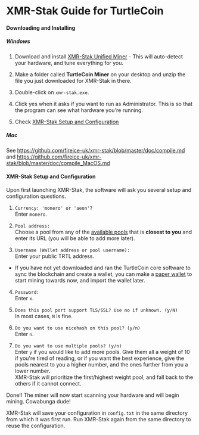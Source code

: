 # XMR-Stak Guide for TurtleCoin

#### Downloading and Installing

##### Windows

1. Download and install [XMR-Stak Unified Miner](https://github.com/fireice-uk/xmr-stak/releases/latest) - This will auto-detect your hardware, and tune everything for you.

2. Make a folder called **TurtleCoin Miner** on your desktop and unzip the file you just downloaded for XMR-Stak in there.

3. Double-click on `xmr-stak.exe`.

4. Click yes when it asks if you want to run as Administrator. This is so that the program can see what hardware you're running.

5. Check [XMR-Stak Setup and Configuration](https://github.com/turtlecoin/turtlecoin/wiki/Mining#xmr-stak-setup-and-configuration)

##### Mac

See https://github.com/fireice-uk/xmr-stak/blob/master/doc/compile.md and https://github.com/fireice-uk/xmr-stak/blob/master/doc/compile_MacOS.md

#### XMR-Stak Setup and Configuration

Upon first launching XMR-Stak, the software will ask you several setup and configuration questions.

1. `Currency: 'monero' or 'aeon'?`  
Enter `monero`.

2. `Pool address:`  
Choose a pool from any of the [available pools](#mining-pools) that is **closest to you** and enter its URL (you will be able to add more later).

3. `Username (Wallet address or pool username):`  
Enter your public TRTL address.  
 * If you have not yet downloaded and ran the TurtleCoin core software to sync the blockchain and create a wallet, you can make a [paper wallet]( http://turtlecoin.lol/wallet) to start mining towards now, and import the wallet later.

4. `Password:`  
Enter `x`.

5. `Does this pool port support TLS/SSL? Use no if unknown. (y/N)`  
In most cases, `N` is fine.

6. `Do you want to use nicehash on this pool? (y/n)`  
Enter `n`.

7. `Do you want to use multiple pools? (y/n)`  
Enter `y` if you would like to add more pools. Give them all a weight of 10 if you're tired of reading, or if you want the best experience, give the pools nearest to you a higher number, and the ones further from you a lower number.  
XMR-Stak will prioritize the first/highest weight pool, and fall back to the others if it cannot connect.

Done!! The miner will now start scanning your hardware and will begin mining. Cowabunga dude!  

XMR-Stak will save your configuration in `config.txt` in the same directory from which it was first run. Run XMR-Stak again from the same directory to reuse the configuration.
